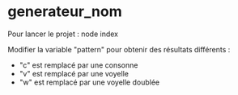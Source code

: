 # generateur_nom

Pour lancer le projet : node index

Modifier la variable "pattern" pour obtenir des résultats différents :
 - "c" est remplacé par une consonne
 - "v" est remplacé par une voyelle
 - "w" est remplacé par une voyelle doublée
 
